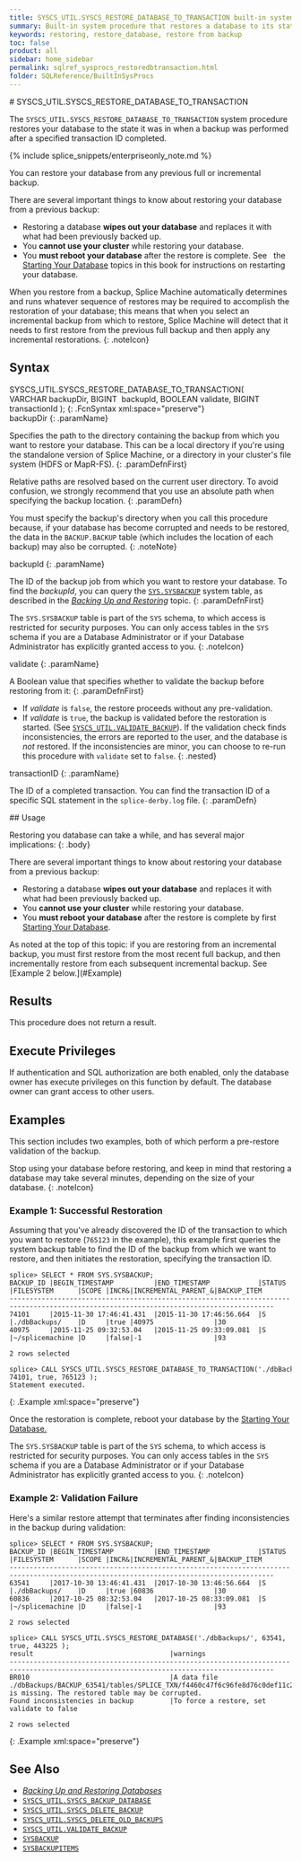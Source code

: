 ```yaml
---
title: SYSCS_UTIL.SYSCS_RESTORE_DATABASE_TO_TRANSACTION built-in system procedure
summary: Built-in system procedure that restores a database to its state after a specified transaction ID completed.
keywords: restoring, restore_database, restore from backup
toc: false
product: all
sidebar: home_sidebar
permalink: sqlref_sysprocs_restoredbtransaction.html
folder: SQLReference/BuiltInSysProcs
---
```

<section>
<div class="TopicContent" data-swiftype-index="true" markdown="1">
# SYSCS_UTIL.SYSCS_RESTORE_DATABASE_TO_TRANSACTION

The `SYSCS_UTIL.SYSCS_RESTORE_DATABASE_TO_TRANSACTION` system procedure restores your
database to the state it was in when a backup was performed after a specified transaction ID completed.

{% include splice_snippets/enterpriseonly_note.md %}

You can restore your database from any previous full or incremental
backup.

There are several important things to know about restoring your database
from a previous backup:

* Restoring a database **wipes out your database** and replaces it with
  what had been previously backed up.
* You **cannot use your cluster** while restoring your database.
* You **must reboot your database** after the restore is complete. See&nbsp;&nbsp;
  the [Starting Your Database](onprem_admin_startingdb.html) topics in
  this book for instructions on restarting your database.

When you restore from a backup, Splice Machine automatically determines
and runs whatever sequence of restores may be required to accomplish the
restoration of your database; this means that when you select an
incremental backup from which to restore, Splice Machine will detect
that it needs to first restore from the previous full backup and then
apply any incremental restorations.
{: .noteIcon}

## Syntax

<div class="fcnWrapperWide" markdown="1">
    SYSCS_UTIL.SYSCS_RESTORE_DATABASE_TO_TRANSACTION( VARCHAR backupDir,
                                                      BIGINT  backupId,
                                                      BOOLEAN validate,
                                                      BIGINT  transactionId );
{: .FcnSyntax xml:space="preserve"}

</div>
<div class="paramList" markdown="1">
backupDir
{: .paramName}

Specifies the path to the directory containing the backup from which you
want to restore your database. This can be a local directory if you're
using the standalone version of Splice Machine, or a directory in your
cluster's file system (HDFS or MapR-FS).
{: .paramDefnFirst}

Relative paths are resolved based on the current user directory. To
avoid confusion, we strongly recommend that you use an absolute path
when specifying the backup location.
{: .paramDefn}

You must specify the backup's directory when you call this procedure
because, if your database has become corrupted and needs to be restored,
the data in the `BACKUP.BACKUP` table (which includes the location of
each backup) may also be corrupted.
{: .noteNote}

backupId
{: .paramName}

The ID of the backup job from which you want to restore your database. To find the *backupId*, you can query the [`SYS.SYSBACKUP`](sqlref_systables_sysbackup.html) system table, as described in the [*Backing Up and Restoring*](onprem_admin_backingup.html) topic.
{: .paramDefnFirst}

The `SYS.SYSBACKUP` table is part of the `SYS` schema, to which access is restricted for security purposes. You can only access tables in the `SYS` schema if you are a Database Administrator or if your Database Administrator has explicitly granted access to you.
{: .noteIcon}

validate
{: .paramName}

A Boolean value that specifies whether to validate the backup before restoring from it:
{: .paramDefnFirst}

* If *validate* is `false`, the restore proceeds without any pre-validation.
* If *validate* is `true`, the backup is validated before the restoration is started. (See [`SYSCS_UTIL.VALIDATE_BACKUP`](sqlref_sysprocs_validatebackup.html)). If the validation check finds inconsistencies, the errors are reported to the user, and the database is _not_ restored. If the inconsistencies are minor, you can choose to re-run this procedure with `validate` set to `false`.
{: .nested}

transactionID
{: .paramName}

The ID of a completed transaction. You can find the transaction ID of a specific SQL statement in the `splice-derby.log` file.
{: .paramDefn}

</div>
## Usage

Restoring you database can take a while, and has several major
implications:
{: .body}

<div class="notePlain" markdown="1">
There are several important things to know about restoring your database
from a previous backup:

* Restoring a database **wipes out your database** and replaces it with
  what had been previously backed up.
* You **cannot use your cluster** while restoring your database.
* You **must reboot your database** after the restore is complete by
  first [Starting Your Database](onprem_admin_startingdb.html).

</div>
As noted at the top of this topic: if you are restoring from an
incremental backup, you must first restore from the most recent full
backup, and then incrementally restore from each subsequent incremental
backup. See [Example 2 below.](#Example)

## Results

This procedure does not return a result.

## Execute Privileges

If authentication and SQL authorization are both enabled, only the
database owner has execute privileges on this function by default. The
database owner can grant access to other users.

## Examples
This section includes two examples, both of which perform a pre-restore validation of the backup.

Stop using your database before restoring, and keep in mind that
restoring a database may take several minutes, depending on the size of
your database.
{: .noteIcon}

### Example 1: Successful Restoration
Assuming that you've already discovered the ID of the transaction to which you want to restore (`765123` in the example), this example first queries the system backup table to find the ID of the backup from which we want to restore, and then initiates the
restoration, specifying the transaction ID.


    splice> SELECT * FROM SYS.SYSBACKUP;
    BACKUP_ID |BEGIN_TIMESTAMP          |END_TIMESTAMP            |STATUS    |FILESYSTEM      |SCOPE |INCR&|INCREMENTAL_PARENT_&|BACKUP_ITEM
    ----------------------------------------------------------------------------------------------------------------------------------------
    74101     |2015-11-30 17:46:41.431  |2015-11-30 17:46:56.664  |S         |./dbBackups/    |D     |true |40975               |30
    40975     |2015-11-25 09:32:53.04   |2015-11-25 09:33:09.081  |S         |~/splicemachine |D     |false|-1                  |93

    2 rows selected

    splice> CALL SYSCS_UTIL.SYSCS_RESTORE_DATABASE_TO_TRANSACTION('./dbBackups/', 74101, true, 765123 );
    Statement executed.
{: .Example xml:space="preserve"}

Once the restoration is complete, reboot your database by the [Starting
Your Database.](onprem_admin_startingdb.html)

The `SYS.SYSBACKUP` table is part of the `SYS` schema, to which access is restricted for security purposes. You can only access tables in the `SYS` schema if you are a Database Administrator or if your Database Administrator has explicitly granted access to you.
{: .noteIcon}

### Example 2: Validation Failure
Here's a similar restore attempt that terminates after finding inconsistencies in the backup during validation:

    splice> SELECT * FROM SYS.SYSBACKUP;
    BACKUP_ID |BEGIN_TIMESTAMP          |END_TIMESTAMP            |STATUS    |FILESYSTEM      |SCOPE |INCR&|INCREMENTAL_PARENT_&|BACKUP_ITEM
    ----------------------------------------------------------------------------------------------------------------------------------------
    63541     |2017-10-30 13:46:41.431  |2017-10-30 13:46:56.664  |S         |./dbBackups/    |D     |true |60836               |30
    60836     |2017-10-25 08:32:53.04   |2017-10-25 08:33:09.081  |S         |~/splicemachine |D     |false|-1                  |93

    2 rows selected

    splice> CALL SYSCS_UTIL.SYSCS_RESTORE_DATABASE('./dbBackups/', 63541, true, 443225 );
    result                                  |warnings
    ----------------------------------------------------------------------------------------------------------------------------------------
    BR010                                   |A data file ./dbBackups/BACKUP_63541/tables/SPLICE_TXN/f4460c47f6c96fe8d76c0def11c22dc8/V/c7350de1acaf4a11a561472675eda1dd is missing. The restored table may be corrupted.
    Found inconsistencies in backup         |To force a restore, set validate to false

    2 rows selected
{: .Example xml:space="preserve"}

## See Also

* [*Backing Up and Restoring Databases*](onprem_admin_backingup.html)
* [`SYSCS_UTIL.SYSCS_BACKUP_DATABASE`](sqlref_sysprocs_backupdb.html)
* [`SYSCS_UTIL.SYSCS_DELETE_BACKUP`](sqlref_sysprocs_deletebackup.html)
* [`SYSCS_UTIL.SYSCS_DELETE_OLD_BACKUPS`](sqlref_sysprocs_deleteoldbackups.html)
* [`SYSCS_UTIL.VALIDATE_BACKUP`](sqlref_sysprocs_validatebackup.html)
* [`SYSBACKUP`](sqlref_systables_sysbackup.html)
* [`SYSBACKUPITEMS`](sqlref_systables_sysbackupitems.html)

</div>
</section>
